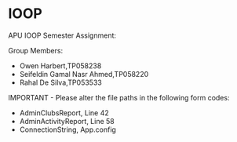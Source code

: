 # IOOP

APU  IOOP Semester Assignment:

Group Members:
  - Owen Harbert,TP058238
  - Seifeldin Gamal Nasr Ahmed,TP058220
  - Rahal De Silva,TP053533
  
IMPORTANT - Please alter the file paths in the following form codes:
  - AdminClubsReport, Line 42
  - AdminActivityReport, Line 58
  - ConnectionString, App.config
